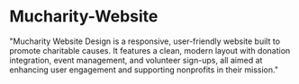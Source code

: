 # Mucharity-Website
"Mucharity Website Design is a responsive, user-friendly website built to promote charitable causes. It features a clean, modern layout with donation integration, event management, and volunteer sign-ups, all aimed at enhancing user engagement and supporting nonprofits in their mission."
